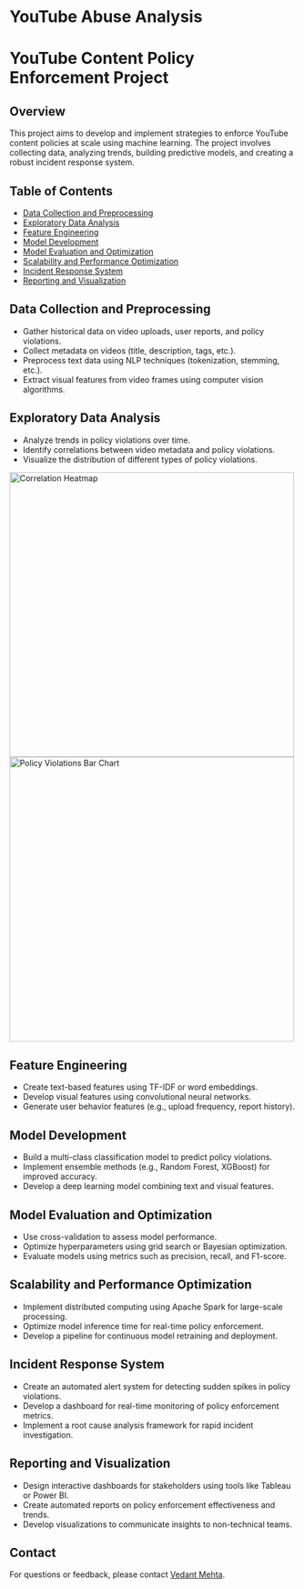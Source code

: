 # YouTube Abuse Analysis

<!DOCTYPE html>
<html lang="en">
<head>
    <meta charset="UTF-8">
    <meta name="viewport" content="width=device-width, initial-scale=1.0">
    <title>YouTube Content Policy Enforcement Project</title>
</head>
<body>

<h1>YouTube Content Policy Enforcement Project</h1>

<h2>Overview</h2>
<p>This project aims to develop and implement strategies to enforce YouTube content policies at scale using machine learning. The project involves collecting data, analyzing trends, building predictive models, and creating a robust incident response system.</p>

<h2>Table of Contents</h2>
<ul>
    <li><a href="#data-collection-and-preprocessing">Data Collection and Preprocessing</a></li>
    <li><a href="#exploratory-data-analysis">Exploratory Data Analysis</a></li>
    <li><a href="#feature-engineering">Feature Engineering</a></li>
    <li><a href="#model-development">Model Development</a></li>
    <li><a href="#model-evaluation-and-optimization">Model Evaluation and Optimization</a></li>
    <li><a href="#scalability-and-performance-optimization">Scalability and Performance Optimization</a></li>
    <li><a href="#incident-response-system">Incident Response System</a></li>
    <li><a href="#reporting-and-visualization">Reporting and Visualization</a></li>
</ul>

<h2 id="data-collection-and-preprocessing">Data Collection and Preprocessing</h2>
<ul>
    <li>Gather historical data on video uploads, user reports, and policy violations.</li>
    <li>Collect metadata on videos (title, description, tags, etc.).</li>
    <li>Preprocess text data using NLP techniques (tokenization, stemming, etc.).</li>
    <li>Extract visual features from video frames using computer vision algorithms.</li>
</ul>

<h2 id="exploratory-data-analysis">Exploratory Data Analysis</h2>
<ul>
    <li>Analyze trends in policy violations over time.</li>
    <li>Identify correlations between video metadata and policy violations.</li>
    <li>Visualize the distribution of different types of policy violations.</li>
</ul>
<img src="https://pplx-res.cloudinary.com/image/upload/v1725994651/user_uploads/imytpimju/image.jpg" alt="Correlation Heatmap" width="500">
<img src="https://ppl-ai-code-interpreter-files.s3.amazonaws.com/web/direct-files/28738215/48f849d7-619b-4f70-8813-3c6882bea253/image.png" alt="Policy Violations Bar Chart" width="500">

<h2 id="feature-engineering">Feature Engineering</h2>
<ul>
    <li>Create text-based features using TF-IDF or word embeddings.</li>
    <li>Develop visual features using convolutional neural networks.</li>
    <li>Generate user behavior features (e.g., upload frequency, report history).</li>
</ul>

<h2 id="model-development">Model Development</h2>
<ul>
    <li>Build a multi-class classification model to predict policy violations.</li>
    <li>Implement ensemble methods (e.g., Random Forest, XGBoost) for improved accuracy.</li>
    <li>Develop a deep learning model combining text and visual features.</li>
</ul>

<h2 id="model-evaluation-and-optimization">Model Evaluation and Optimization</h2>
<ul>
    <li>Use cross-validation to assess model performance.</li>
    <li>Optimize hyperparameters using grid search or Bayesian optimization.</li>
    <li>Evaluate models using metrics such as precision, recall, and F1-score.</li>
</ul>

<h2 id="scalability-and-performance-optimization">Scalability and Performance Optimization</h2>
<ul>
    <li>Implement distributed computing using Apache Spark for large-scale processing.</li>
    <li>Optimize model inference time for real-time policy enforcement.</li>
    <li>Develop a pipeline for continuous model retraining and deployment.</li>
</ul>

<h2 id="incident-response-system">Incident Response System</h2>
<ul>
    <li>Create an automated alert system for detecting sudden spikes in policy violations.</li>
    <li>Develop a dashboard for real-time monitoring of policy enforcement metrics.</li>
    <li>Implement a root cause analysis framework for rapid incident investigation.</li>
</ul>

<h2 id="reporting-and-visualization">Reporting and Visualization</h2>
<ul>
    <li>Design interactive dashboards for stakeholders using tools like Tableau or Power BI.</li>
    <li>Create automated reports on policy enforcement effectiveness and trends.</li>
    <li>Develop visualizations to communicate insights to non-technical teams.</li>
</ul>

<h2>Contact</h2>
<p>For questions or feedback, please contact <a href="mailto:vedantmehta987@gmail.com">Vedant Mehta</a>.</p>

</body>
</html>
